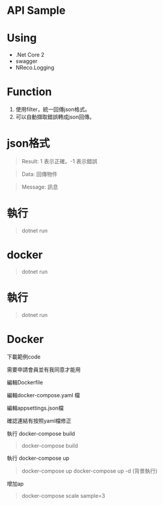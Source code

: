 # API Sample


# Using

* .Net Core 2
* swagger
* NReco.Logging

# Function

1. 使用filter，統一回傳json格式。
2. 可以自動擷取錯誤轉成json回傳。


# json格式

> Result: 1 表示正確。-1 表示錯誤

> Data: 回傳物件

> Message: 訊息


# 執行

> dotnet run

# docker

> dotnet run

# 執行

> dotnet run

# Docker

下載範例code

需要申請會員並有我同意才能用

編輯Dockerfile

編輯docker-compose.yaml 檔

編輯appsettings.json檔

確認連結有按照yaml檔修正

執行 docker-compose build

> docker-compose build

執行 docker-compose up

> docker-compose up
> docker-compose up -d (背景執行)

增加ap
> docker-compose scale sample=3







